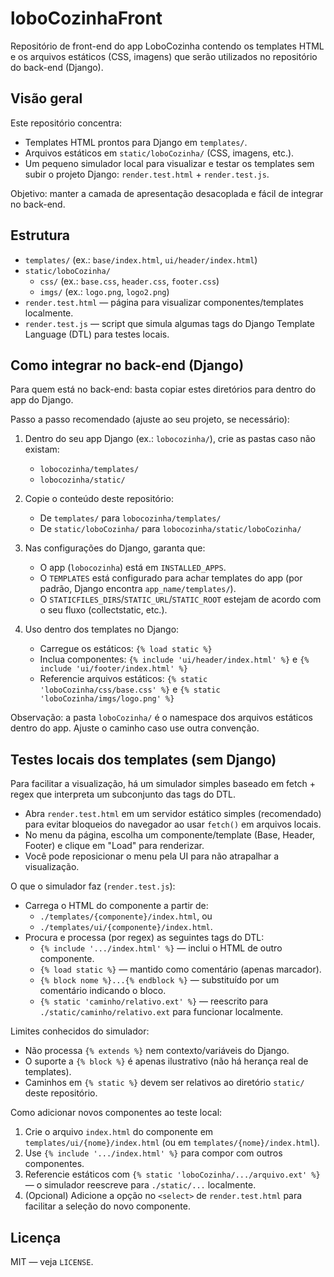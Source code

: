 # loboCozinhaFront

Repositório de front-end do app LoboCozinha contendo os templates HTML e os arquivos estáticos (CSS, imagens) que serão utilizados no repositório do back-end (Django).


## Visão geral

Este repositório concentra:

- Templates HTML prontos para Django em `templates/`.
- Arquivos estáticos em `static/loboCozinha/` (CSS, imagens, etc.).
- Um pequeno simulador local para visualizar e testar os templates sem subir o projeto Django: `render.test.html` + `render.test.js`.

Objetivo: manter a camada de apresentação desacoplada e fácil de integrar no back-end.


## Estrutura

- `templates/` (ex.: `base/index.html`, `ui/header/index.html`)
- `static/loboCozinha/`
	- `css/` (ex.: `base.css`, `header.css`, `footer.css`)
	- `imgs/` (ex.: `logo.png`, `logo2.png`)
- `render.test.html` — página para visualizar componentes/templates localmente.
- `render.test.js` — script que simula algumas tags do Django Template Language (DTL) para testes locais.


## Como integrar no back-end (Django)

Para quem está no back-end: basta copiar estes diretórios para dentro do app do Django.

Passo a passo recomendado (ajuste ao seu projeto, se necessário):

1) Dentro do seu app Django (ex.: `lobocozinha/`), crie as pastas caso não existam:
	 - `lobocozinha/templates/`
	 - `lobocozinha/static/`

2) Copie o conteúdo deste repositório:
	 - De `templates/` para `lobocozinha/templates/`
	 - De `static/loboCozinha/` para `lobocozinha/static/loboCozinha/`

3) Nas configurações do Django, garanta que:
	 - O app (`lobocozinha`) está em `INSTALLED_APPS`.
	 - O `TEMPLATES` está configurado para achar templates do app (por padrão, Django encontra `app_name/templates/`).
	 - O `STATICFILES_DIRS`/`STATIC_URL`/`STATIC_ROOT` estejam de acordo com o seu fluxo (collectstatic, etc.).

4) Uso dentro dos templates no Django:
	 - Carregue os estáticos: `{% load static %}`
	 - Inclua componentes: `{% include 'ui/header/index.html' %}` e `{% include 'ui/footer/index.html' %}`
	 - Referencie arquivos estáticos: `{% static 'loboCozinha/css/base.css' %}` e `{% static 'loboCozinha/imgs/logo.png' %}`

Observação: a pasta `loboCozinha/` é o namespace dos arquivos estáticos dentro do app. Ajuste o caminho caso use outra convenção.


## Testes locais dos templates (sem Django)

Para facilitar a visualização, há um simulador simples baseado em fetch + regex que interpreta um subconjunto das tags do DTL.

- Abra `render.test.html` em um servidor estático simples (recomendado) para evitar bloqueios do navegador ao usar `fetch()` em arquivos locais.
- No menu da página, escolha um componente/template (Base, Header, Footer) e clique em "Load" para renderizar.
- Você pode reposicionar o menu pela UI para não atrapalhar a visualização.

O que o simulador faz (`render.test.js`):

- Carrega o HTML do componente a partir de:
	- `./templates/{componente}/index.html`, ou
	- `./templates/ui/{componente}/index.html`.
- Procura e processa (por regex) as seguintes tags do DTL:
	- `{% include '.../index.html' %}` — inclui o HTML de outro componente.
	- `{% load static %}` — mantido como comentário (apenas marcador).
	- `{% block nome %}...{% endblock %}` — substituído por um comentário indicando o bloco.
	- `{% static 'caminho/relativo.ext' %}` — reescrito para `./static/caminho/relativo.ext` para funcionar localmente.

Limites conhecidos do simulador:

- Não processa `{% extends %}` nem contexto/variáveis do Django.
- O suporte a `{% block %}` é apenas ilustrativo (não há herança real de templates).
- Caminhos em `{% static %}` devem ser relativos ao diretório `static/` deste repositório.

Como adicionar novos componentes ao teste local:

1) Crie o arquivo `index.html` do componente em `templates/ui/{nome}/index.html` (ou em `templates/{nome}/index.html`).
2) Use `{% include '.../index.html' %}` para compor com outros componentes.
3) Referencie estáticos com `{% static 'loboCozinha/.../arquivo.ext' %}` — o simulador reescreve para `./static/...` localmente.
4) (Opcional) Adicione a opção no `<select>` de `render.test.html` para facilitar a seleção do novo componente.


## Licença

MIT — veja `LICENSE`.
